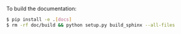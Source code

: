 
To build the documentation:

```bash
$ pip install -e .[docs]
$ rm -rf doc/build && python setup.py build_sphinx --all-files
```

